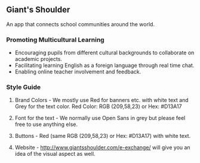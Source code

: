 ## Giant's Shoulder
An app that connects school communities around the world.

### Promoting Multicultural Learning
* Encouraging pupils from different cultural backgrounds to collaborate on academic projects.
* Facilitating learning English as a foreign language through real time chat.
* Enabling online teacher involvement and feedback.

### Style Guide
1. Brand Colors - We mostly use Red for banners etc. with white text and Grey for the text color.
Red Color: RGB (209,58,23) or Hex: #D13A17      

2. Font for the text - We normally use Open Sans in grey but please feel free to use anything else.

3. Buttons - Red (same RGB (209,58,23) or Hex: #D13A17) with white text.

4. Website - http://www.giantsshoulder.com/e-exchange/ will give you an idea of the visual aspect as well.
